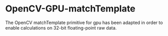 # OpenCV-GPU-matchTemplate
The OpenCV matchTemplate primitive for gpu has been adapted in order to enable calculations on 32-bit floating-point raw data.
